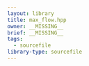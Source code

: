 ```yaml
---
layout: library
title: max_flow.hpp
owner: __MISSING__
brief: __MISSING__
tags:
  - sourcefile
library-type: sourcefile
---
```

